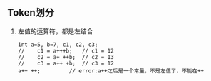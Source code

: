 ## Token划分

1. 左值的运算符，都是左结合

   ```
   int a=5, b=7, c1, c2, c3;
   //    c1 = a+++b;   // c1 = 12
   //    c2 = a+ ++b;  // c2 = 13
   //    c3 = a++ +b;  // c3 = 12
   a++ ++;         // error:a++之后是一个常量，不是左值了，不能在++
   ```

   
